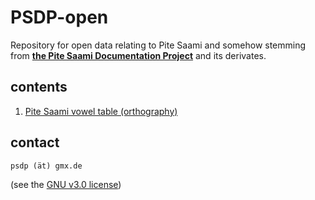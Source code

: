 # PSDP-open
Repository for open data relating to Pite Saami
and somehow stemming from **[the Pite Saami Documentation Project](http://saami.uni-freiburg.de/psdp/)** and its derivates.

## contents
1. [Pite Saami vowel table (orthography)](https://github.com/langdoc/PSDP-open/blob/main/sje-orth/sje-orth-Vs.pdf?raw=true)


## contact
`psdp (ät) gmx.de`

(see the [GNU v3.0 license](LICENSE))